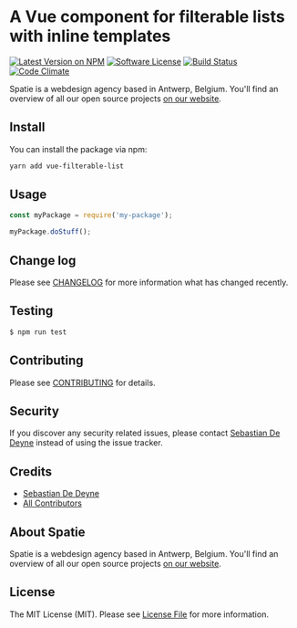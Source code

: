 # A Vue component for filterable lists with inline templates

[![Latest Version on NPM](https://img.shields.io/npm/v/vue-filterable-list.svg?style=flat-square)](https://npmjs.com/package/vue-filterable-list)
[![Software License](https://img.shields.io/badge/license-MIT-brightgreen.svg?style=flat-square)](LICENSE.md)
[![Build Status](https://img.shields.io/travis/:spatie/vue-filterable-list/master.svg?style=flat-square)](https://travis-ci.org/:spatie/vue-filterable-list)
[![Code Climate](https://img.shields.io/codeclimate/github/:spatie/vue-filterable-list.svg?style=flat-square)](https://img.shields.io/codeclimate/github/:spatie/vue-filterable-list.svg)

Spatie is a webdesign agency based in Antwerp, Belgium. You'll find an overview of all our open source projects [on our website](https://spatie.be/opensource).

## Install

You can install the package via npm:

```bash
yarn add vue-filterable-list
```

## Usage

```js
const myPackage = require('my-package');

myPackage.doStuff();
```

## Change log

Please see [CHANGELOG](CHANGELOG.md) for more information what has changed recently.

## Testing

``` bash
$ npm run test
```

## Contributing

Please see [CONTRIBUTING](CONTRIBUTING.md) for details.

## Security

If you discover any security related issues, please contact [Sebastian De Deyne](https://github.com/sebastiandedeyne) instead of using the issue tracker.

## Credits

- [Sebastian De Deyne](https://github.com/sebastiandedeyne)
- [All Contributors](../../contributors)

## About Spatie
Spatie is a webdesign agency based in Antwerp, Belgium. You'll find an overview of all our open source projects [on our website](https://spatie.be/opensource).

## License

The MIT License (MIT). Please see [License File](LICENSE.md) for more information.
